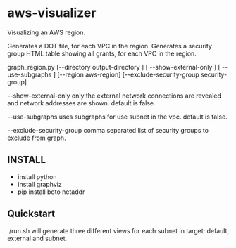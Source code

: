 aws-visualizer
==============
Visualizing an AWS region.

Generates a DOT file, for each VPC in the region.
Generates a security group HTML table showing all grants, for each VPC in the region.

graph_region.py [--directory output-directory ] [ --show-external-only ] [ --use-subgraphs ] [--region aws-region] [--exclude-security-group security-group]

--show-external-only
	only the external network connections are revealed and network addresses are shown.
	default is false.

--use-subgraphs
	uses subgraphs for use subnet in the vpc.
	default is false.

--exclude-security-group
	comma separated list of security groups to exclude from graph. 

INSTALL
-------
- install python
- install graphviz
- pip install boto netaddr

Quickstart
-----------
./run.sh will generate three different views for each subnet in target: default, external and subnet.
